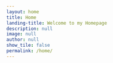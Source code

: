 ```yaml
---
layout: home
title: Home
landing-title: Welcome to my Homepage
description: null
image: null
author: null
show_tile: false
permalink: /home/
---
```

